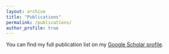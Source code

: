 ```yaml
---
layout: archive
title: "Publications"
permalink: /publications/
author_profile: true
---
```


You can find my full publication list on my <i class="fas fa-fw fa-graduation-cap"></i> <a href="{{author.googlescholar}}"> Google Scholar profile</a>.
